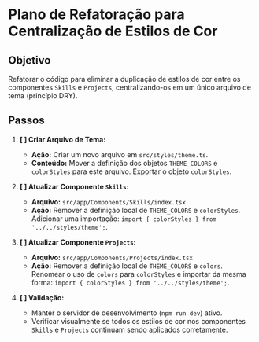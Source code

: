 # Plano de Refatoração para Centralização de Estilos de Cor

## Objetivo
Refatorar o código para eliminar a duplicação de estilos de cor entre os componentes `Skills` e `Projects`, centralizando-os em um único arquivo de tema (princípio DRY).

## Passos

1.  **[ ] Criar Arquivo de Tema:**
    -   **Ação:** Criar um novo arquivo em `src/styles/theme.ts`.
    -   **Conteúdo:** Mover a definição dos objetos `THEME_COLORS` e `colorStyles` para este arquivo. Exportar o objeto `colorStyles`.

2.  **[ ] Atualizar Componente `Skills`:**
    -   **Arquivo:** `src/app/Components/Skills/index.tsx`
    -   **Ação:** Remover a definição local de `THEME_COLORS` e `colorStyles`. Adicionar uma importação: `import { colorStyles } from '../../styles/theme';`.

3.  **[ ] Atualizar Componente `Projects`:**
    -   **Arquivo:** `src/app/Components/Projects/index.tsx`
    -   **Ação:** Remover a definição local de `THEME_COLORS` e `colors`. Renomear o uso de `colors` para `colorStyles` e importar da mesma forma: `import { colorStyles } from '../../styles/theme';`.

4.  **[ ] Validação:**
    -   Manter o servidor de desenvolvimento (`npm run dev`) ativo.
    -   Verificar visualmente se todos os estilos de cor nos componentes `Skills` e `Projects` continuam sendo aplicados corretamente.